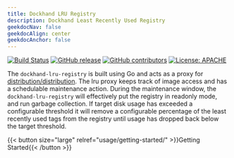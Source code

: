 ```yaml
---
title: Dockhand LRU Registry
description: Dockhand Least Recently Used Registry
geekdocNav: false
geekdocAlign: center
geekdocAnchor: false
---
```


<!-- markdownlint-capture -->
<!-- markdownlint-disable MD033 -->

<span class="badge-placeholder">[![Build Status](https://img.shields.io/github/actions/workflow/status/boxboat/dockhand-lru-registry/docker.yaml?master)](https://github.com/boxboat/dockhand-lru-registry)</span>
<span class="badge-placeholder">[![GitHub release](https://img.shields.io/github/v/release/boxboat/dockhand-lru-registry)](https://github.com/boxboat/dockhand-lru-registry/releases/latest)</span>
<span class="badge-placeholder">[![GitHub contributors](https://img.shields.io/github/contributors/boxboat/dockhand-lru-registry)](https://github.com/boxboat/dockhand-lru-registry/graphs/contributors)</span>
<span class="badge-placeholder">[![License: APACHE](https://img.shields.io/github/license/boxboat/dockhand-lru-registry)](https://github.com/boxboat/dockhand-lru-registry/blob/main/LICENSE)</span>

<!-- markdownlint-restore -->

The `dockhand-lru-registry` is built using Go and acts as a proxy for [distribution/distribution](https://github.com/distribution/distribution). The lru proxy keeps track of image access and has a schedulable maintenance action. During the maintenance window, the `dockhand-lru-registry` will effectively put the registry in readonly mode, and run garbage collection. If target disk usage has exceeded a configurable threshold it will remove a configurable percentage of the least recently used tags from the registry until usage has dropped back below the target threshold.

{{< button size="large" relref="usage/getting-started/" >}}Getting Started{{< /button >}}
